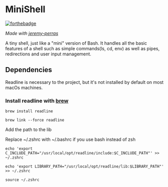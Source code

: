 # MiniShell
[![forthebadge](https://forthebadge.com/images/badges/made-with-c.svg)](https://forthebadge.com)

_Made with [jeremy-perras](https://github.com/jeremy-perras)_

A tiny shell, just like a "mini" version of Bash. It handles all the basic features of a shell such as simple commands(ls, cd, env) as well as pipes, redirections and user input management.

## Dependencies

Readline is necessary to the project, but it's not installed by default on most macOs machines.

### Install readline with [brew](https://brew.sh/)
```
brew install readline
```

```
brew link --force readline
```

Add the path to the lib

Replace ~/.zshrc with ~/.bashrc if you use bash instead of zsh
```
echo 'export C_INCLUDE_PATH="/usr/local/opt/readline/include:$C_INCLUDE_PATH"' >> ~/.zshrc
```
```
echo 'export LIBRARY_PATH="/usr/local/opt/readline/lib:$LIBRARY_PATH"' >> ~/.zshrc
```
```
source ~/.zshrc
```
